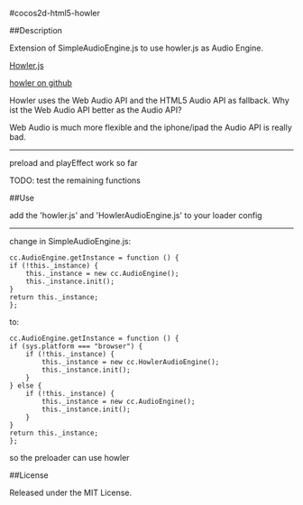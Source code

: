 #cocos2d-html5-howler


##Description

Extension of SimpleAudioEngine.js to use howler.js as Audio Engine.

[Howler.js](http://goldfirestudios.com/blog/104/howler.js-Modern-Web-Audio-Javascript-Library) 

[howler on github](https://github.com/goldfire/howler.js)


Howler uses the Web Audio API and the HTML5 Audio API as fallback.
Why ist the Web Audio API better as the Audio API?

Web Audio is much more flexible and the iphone/ipad the Audio API is really bad.

---

preload and playEffect work so far

TODO: test the remaining functions


##Use

add the 'howler.js' and 'HowlerAudioEngine.js' to your loader config

---

change in SimpleAudioEngine.js:

    cc.AudioEngine.getInstance = function () {
    if (!this._instance) {
        this._instance = new cc.AudioEngine();
        this._instance.init();
    }
    return this._instance;
    };

to:

    cc.AudioEngine.getInstance = function () {
    if (sys.platform === "browser") {
        if (!this._instance) {
            this._instance = new cc.HowlerAudioEngine();
            this._instance.init();
        }
    } else {
        if (!this._instance) {
            this._instance = new cc.AudioEngine();
            this._instance.init();
        }
    }
    return this._instance;
    };

so the preloader can use howler


##License

Released under the MIT License.